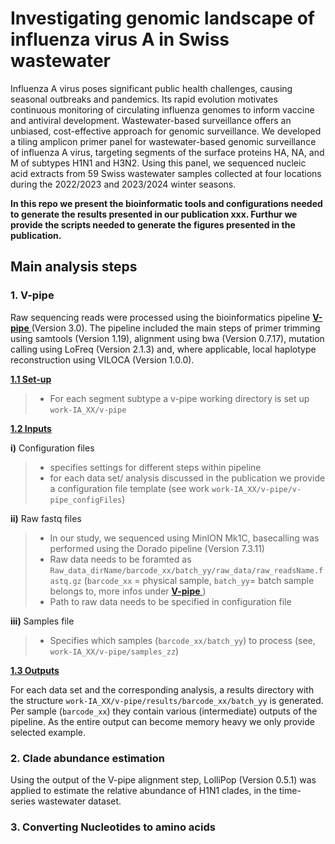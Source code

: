 # Investigating genomic landscape of influenza virus A in Swiss wastewater

Influenza A virus poses significant public health challenges, causing seasonal outbreaks and pandemics. Its rapid evolution motivates continuous monitoring of circulating influenza genomes to inform vaccine and antiviral development. Wastewater-based surveillance offers an unbiased, cost-effective approach for genomic surveillance. We developed a tiling amplicon primer panel for wastewater-based genomic surveillance of influenza A virus, targeting segments of the surface proteins HA, NA, and M of subtypes H1N1 and H3N2. Using this panel, we sequenced nucleic acid extracts from 59 Swiss wastewater samples collected at four locations during the 2022/2023 and 2023/2024 winter seasons.

**In this repo we present the bioinformatic tools and configurations needed to generate the results presented in our publication xxx. Furthur we provide the scripts needed to generate the figures presented in the publication.**

## Main analysis steps

### 1. V-pipe

Raw sequencing reads were processed using the bioinformatics pipeline [**V-pipe** ](https://github.com/cbg-ethz/V-pipe) (Version 3.0). The pipeline included the main steps of primer trimming using samtools (Version 1.19), alignment using bwa (Version 0.7.17), mutation calling using LoFreq (Version 2.1.3) and, where applicable, local haplotype reconstruction using VILOCA (Version 1.0.0). 

<ins>**1.1 Set-up**</ins>
> - For each segment subtype a v-pipe working directory is set up ``work-IA_XX/v-pipe``

<ins>**1.2 Inputs**</ins>

**i)** Configuration files
> - specifies settings for different steps within pipeline
> - for each data set/ analysis discussed in the publication we provide a configuration file template (see work ``work-IA_XX/v-pipe/v-pipe_configFiles``)
  
**ii)** Raw fastq files
> - In our study, we sequenced using MinION Mk1C, basecalling was performed using the Dorado pipeline (Version 7.3.11)
> - Raw data needs to be foramted as ``Raw_data_dirName/barcode_xx/batch_yy/raw_data/raw_readsName.fastq.gz`` (``barcode_xx`` = physical sample, ``batch_yy``= batch sample belongs to, more infos under [**V-pipe** ](https://github.com/cbg-ethz/V-pipe))
> - Path to raw data needs to be specified in configuration file

**iii)** Samples file
> - Specifies which samples (``barcode_xx/batch_yy``) to process (see, ``work-IA_XX/v-pipe/samples_zz``)

<ins>**1.3 Outputs**</ins>

For each data set and the corresponding analysis, a results directory with the structure ``work-IA_XX/v-pipe/results/barcode_xx/batch_yy`` is generated. Per sample (``barcode_xx``) they contain various (intermediate) outputs of the pipeline. As the entire output can become memory heavy we only provide selected example.


### 2. Clade abundance estimation

Using the output of the V-pipe alignment step, LolliPop (Version 0.5.1) was applied to estimate the relative abundance of H1N1 clades, in the time-series wastewater dataset.

### 3. Converting Nucleotides to amino acids



